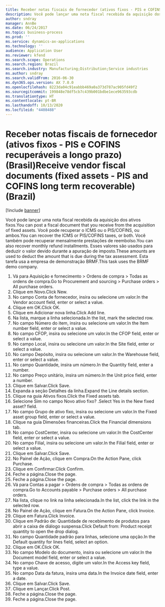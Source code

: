 ```yaml
---
title: Receber notas fiscais de fornecedor (ativos fixos - PIS e COFINS recuperáveis a longo prazo) (Brasil)
description: Você pode lançar uma nota fiscal recebida da aquisição dos ativos fixos.
author: sndray
manager: AnnBe
ms.date: 06/24/2017
ms.topic: business-process
ms.prod: ''
ms.service: dynamics-ax-applications
ms.technology: ''
audience: Application User
ms.reviewer: kfend
ms.search.scope: Operations
ms.search.region: Brazil
ms.search.industry: Manufacturing;Distribution;Service industries
ms.author: sndray
ms.search.validFrom: 2016-06-30
ms.dyn365.ops.version: AX 7.0.0
ms.openlocfilehash: 8223da04c91eabbb469a0a373d787ac905fd49f2
ms.sourcegitcommit: 199848e78df5cb7c439b001bdbe1ece963593cdb
ms.translationtype: HT
ms.contentlocale: pt-BR
ms.lasthandoff: 10/13/2020
ms.locfileid: "4408488"
---
```

# <a name="receive-vendor-fiscal-documents-fixed-assets---pis-and-cofins-long-term-recoverable-brazil"></a><span data-ttu-id="0f4f4-103">Receber notas fiscais de fornecedor (ativos fixos - PIS e COFINS recuperáveis a longo prazo) (Brasil)</span><span class="sxs-lookup"><span data-stu-id="0f4f4-103">Receive vendor fiscal documents (fixed assets - PIS and COFINS long term recoverable) (Brazil)</span></span>

[!include [banner](../../includes/banner.md)]

<span data-ttu-id="0f4f4-104">Você pode lançar uma nota fiscal recebida da aquisição dos ativos fixos.</span><span class="sxs-lookup"><span data-stu-id="0f4f4-104">You can post a fiscal document that you receive from the acquisition of fixed assets.</span></span> <span data-ttu-id="0f4f4-105">Você pode recuperar o ICMS ou o PIS/COFINS, ou ambos.</span><span class="sxs-lookup"><span data-stu-id="0f4f4-105">You can recover the ICMS or PIS/COFINS taxes, or both.</span></span> <span data-ttu-id="0f4f4-106">Você também pode recuperar mensalmente prestações de reembolso.</span><span class="sxs-lookup"><span data-stu-id="0f4f4-106">You can also recover monthly refund installments.</span></span> <span data-ttu-id="0f4f4-107">Esses valores são usados para deduzir o valor devido durante a apuração de imposto.</span><span class="sxs-lookup"><span data-stu-id="0f4f4-107">These amounts are used to deduct the amount that is due during the tax assessment.</span></span> <span data-ttu-id="0f4f4-108">Esta tarefa usa a empresa de demonstração BRMF.</span><span class="sxs-lookup"><span data-stu-id="0f4f4-108">This task uses the BRMF demo company.</span></span>

1. <span data-ttu-id="0f4f4-109">Vá para Aquisição e fornecimento > Ordens de compra > Todas as ordens de compra.</span><span class="sxs-lookup"><span data-stu-id="0f4f4-109">Go to Procurement and sourcing > Purchase orders > All purchase orders.</span></span>
2. <span data-ttu-id="0f4f4-110">Clique em Novo.</span><span class="sxs-lookup"><span data-stu-id="0f4f4-110">Click New.</span></span>
3. <span data-ttu-id="0f4f4-111">No campo Conta de fornecedor, insira ou selecione um valor.</span><span class="sxs-lookup"><span data-stu-id="0f4f4-111">In the Vendor account field, enter or select a value.</span></span>
4. <span data-ttu-id="0f4f4-112">Clique em OK.</span><span class="sxs-lookup"><span data-stu-id="0f4f4-112">Click OK.</span></span>
5. <span data-ttu-id="0f4f4-113">Clique em Adicionar nova linha.</span><span class="sxs-lookup"><span data-stu-id="0f4f4-113">Click Add line.</span></span>
6. <span data-ttu-id="0f4f4-114">Na lista, marque a linha selecionada.</span><span class="sxs-lookup"><span data-stu-id="0f4f4-114">In the list, mark the selected row.</span></span>
7. <span data-ttu-id="0f4f4-115">No campo Número do item, insira ou selecione um valor.</span><span class="sxs-lookup"><span data-stu-id="0f4f4-115">In the Item number field, enter or select a value.</span></span>
8. <span data-ttu-id="0f4f4-116">No campo CFOP, insira ou selecione um valor.</span><span class="sxs-lookup"><span data-stu-id="0f4f4-116">In the CFOP field, enter or select a value.</span></span>
9. <span data-ttu-id="0f4f4-117">No campo Local, insira ou selecione um valor.</span><span class="sxs-lookup"><span data-stu-id="0f4f4-117">In the Site field, enter or select a value.</span></span>
10. <span data-ttu-id="0f4f4-118">No campo Depósito, insira ou selecione um valor.</span><span class="sxs-lookup"><span data-stu-id="0f4f4-118">In the Warehouse field, enter or select a value.</span></span>
11. <span data-ttu-id="0f4f4-119">No campo Quantidade, insira um número.</span><span class="sxs-lookup"><span data-stu-id="0f4f4-119">In the Quantity field, enter a number.</span></span>
12. <span data-ttu-id="0f4f4-120">No campo Preço unitário, insira um número.</span><span class="sxs-lookup"><span data-stu-id="0f4f4-120">In the Unit price field, enter a number.</span></span>
13. <span data-ttu-id="0f4f4-121">Clique em Salvar.</span><span class="sxs-lookup"><span data-stu-id="0f4f4-121">Click Save.</span></span>
14. <span data-ttu-id="0f4f4-122">Expanda a seção Detalhes da linha.</span><span class="sxs-lookup"><span data-stu-id="0f4f4-122">Expand the Line details section.</span></span>
15. <span data-ttu-id="0f4f4-123">Clique na guia Ativos fixos.</span><span class="sxs-lookup"><span data-stu-id="0f4f4-123">Click the Fixed assets tab.</span></span>
16. <span data-ttu-id="0f4f4-124">Selecione Sim no campo Novo ativo fixo? .</span><span class="sxs-lookup"><span data-stu-id="0f4f4-124">Select Yes in the New fixed asset? field.</span></span>
17. <span data-ttu-id="0f4f4-125">No campo Grupo de ativo fixo, insira ou selecione um valor.</span><span class="sxs-lookup"><span data-stu-id="0f4f4-125">In the Fixed asset group field, enter or select a value.</span></span>
18. <span data-ttu-id="0f4f4-126">Clique na guia Dimensões financeiras.</span><span class="sxs-lookup"><span data-stu-id="0f4f4-126">Click the Financial dimensions tab.</span></span>
19. <span data-ttu-id="0f4f4-127">No campo CostCenter, insira ou selecione um valor.</span><span class="sxs-lookup"><span data-stu-id="0f4f4-127">In the CostCenter field, enter or select a value.</span></span>
20. <span data-ttu-id="0f4f4-128">No campo Filial, insira ou selecione um valor.</span><span class="sxs-lookup"><span data-stu-id="0f4f4-128">In the Filial field, enter or select a value.</span></span>
21. <span data-ttu-id="0f4f4-129">Clique em Salvar.</span><span class="sxs-lookup"><span data-stu-id="0f4f4-129">Click Save.</span></span>
22. <span data-ttu-id="0f4f4-130">No Painel de Ação, clique em Compra.</span><span class="sxs-lookup"><span data-stu-id="0f4f4-130">On the Action Pane, click Purchase.</span></span>
23. <span data-ttu-id="0f4f4-131">Clique em Confirmar.</span><span class="sxs-lookup"><span data-stu-id="0f4f4-131">Click Confirm.</span></span>
24. <span data-ttu-id="0f4f4-132">Feche a página.</span><span class="sxs-lookup"><span data-stu-id="0f4f4-132">Close the page.</span></span>
25. <span data-ttu-id="0f4f4-133">Feche a página.</span><span class="sxs-lookup"><span data-stu-id="0f4f4-133">Close the page.</span></span>
26. <span data-ttu-id="0f4f4-134">Vá para Contas a pagar > Ordens de compra > Todas as ordens de compra.</span><span class="sxs-lookup"><span data-stu-id="0f4f4-134">Go to Accounts payable > Purchase orders > All purchase orders.</span></span>
27. <span data-ttu-id="0f4f4-135">Na lista, clique no link na linha selecionada.</span><span class="sxs-lookup"><span data-stu-id="0f4f4-135">In the list, click the link in the selected row.</span></span>
28. <span data-ttu-id="0f4f4-136">No Painel de Ação, clique em Fatura.</span><span class="sxs-lookup"><span data-stu-id="0f4f4-136">On the Action Pane, click Invoice.</span></span>
29. <span data-ttu-id="0f4f4-137">Clique em Fatura.</span><span class="sxs-lookup"><span data-stu-id="0f4f4-137">Click Invoice.</span></span>
30. <span data-ttu-id="0f4f4-138">Clique em Padrão de: Quantidade de recebimento de produtos para abrir a caixa de diálogo suspensa.</span><span class="sxs-lookup"><span data-stu-id="0f4f4-138">Click Default from: Product receipt quantity to open the drop dialog.</span></span>
31. <span data-ttu-id="0f4f4-139">No campo Quantidade padrão para linhas, selecione uma opção.</span><span class="sxs-lookup"><span data-stu-id="0f4f4-139">In the Default quantity for lines field, select an option.</span></span>
32. <span data-ttu-id="0f4f4-140">Clique em OK.</span><span class="sxs-lookup"><span data-stu-id="0f4f4-140">Click OK.</span></span>
33. <span data-ttu-id="0f4f4-141">No campo Modelo do documento, insira ou selecione um valor.</span><span class="sxs-lookup"><span data-stu-id="0f4f4-141">In the Document model field, enter or select a value.</span></span>
34. <span data-ttu-id="0f4f4-142">No campo Chave de acesso, digite um valor.</span><span class="sxs-lookup"><span data-stu-id="0f4f4-142">In the Access key field, type a value.</span></span>
35. <span data-ttu-id="0f4f4-143">No campo Data da fatura, insira uma data.</span><span class="sxs-lookup"><span data-stu-id="0f4f4-143">In the Invoice date field, enter a date.</span></span>
36. <span data-ttu-id="0f4f4-144">Clique em Salvar.</span><span class="sxs-lookup"><span data-stu-id="0f4f4-144">Click Save.</span></span>
37. <span data-ttu-id="0f4f4-145">Clique em Lançar.</span><span class="sxs-lookup"><span data-stu-id="0f4f4-145">Click Post.</span></span>
38. <span data-ttu-id="0f4f4-146">Feche a página.</span><span class="sxs-lookup"><span data-stu-id="0f4f4-146">Close the page.</span></span>
39. <span data-ttu-id="0f4f4-147">Feche a página.</span><span class="sxs-lookup"><span data-stu-id="0f4f4-147">Close the page.</span></span>

